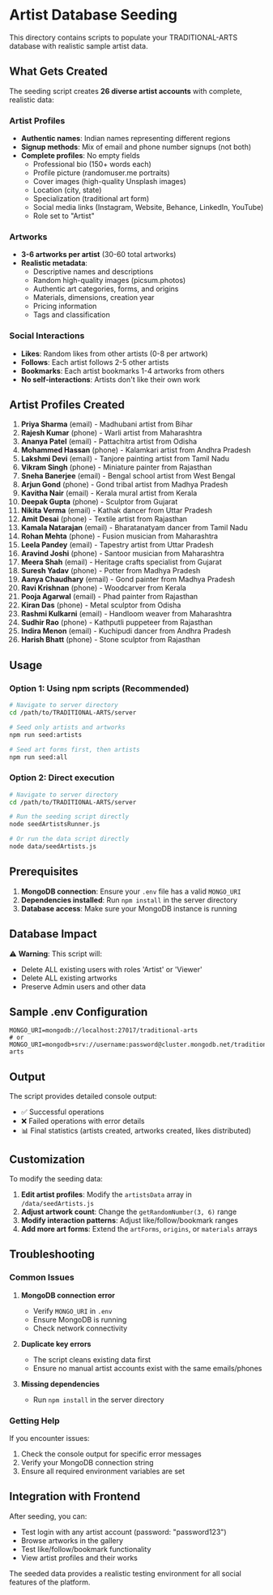 # Artist Database Seeding

This directory contains scripts to populate your TRADITIONAL-ARTS database with realistic sample artist data.

## What Gets Created

The seeding script creates **26 diverse artist accounts** with complete, realistic data:

### Artist Profiles
- **Authentic names**: Indian names representing different regions
- **Signup methods**: Mix of email and phone number signups (not both)
- **Complete profiles**: No empty fields
  - Professional bio (150+ words each)
  - Profile picture (randomuser.me portraits)
  - Cover images (high-quality Unsplash images)
  - Location (city, state)
  - Specialization (traditional art form)
  - Social media links (Instagram, Website, Behance, LinkedIn, YouTube)
  - Role set to "Artist"

### Artworks
- **3-6 artworks per artist** (30-60 total artworks)
- **Realistic metadata**:
  - Descriptive names and descriptions
  - Random high-quality images (picsum.photos)
  - Authentic art categories, forms, and origins
  - Materials, dimensions, creation year
  - Pricing information
  - Tags and classification

### Social Interactions
- **Likes**: Random likes from other artists (0-8 per artwork)
- **Follows**: Each artist follows 2-5 other artists
- **Bookmarks**: Each artist bookmarks 1-4 artworks from others
- **No self-interactions**: Artists don't like their own work

## Artist Profiles Created

1. **Priya Sharma** (email) - Madhubani artist from Bihar
2. **Rajesh Kumar** (phone) - Warli artist from Maharashtra  
3. **Ananya Patel** (email) - Pattachitra artist from Odisha
4. **Mohammed Hassan** (phone) - Kalamkari artist from Andhra Pradesh
5. **Lakshmi Devi** (email) - Tanjore painting artist from Tamil Nadu
6. **Vikram Singh** (phone) - Miniature painter from Rajasthan
7. **Sneha Banerjee** (email) - Bengal school artist from West Bengal
8. **Arjun Gond** (phone) - Gond tribal artist from Madhya Pradesh
9. **Kavitha Nair** (email) - Kerala mural artist from Kerala
10. **Deepak Gupta** (phone) - Sculptor from Gujarat
11. **Nikita Verma** (email) - Kathak dancer from Uttar Pradesh
12. **Amit Desai** (phone) - Textile artist from Rajasthan
13. **Kamala Natarajan** (email) - Bharatanatyam dancer from Tamil Nadu
14. **Rohan Mehta** (phone) - Fusion musician from Maharashtra
15. **Leela Pandey** (email) - Tapestry artist from Uttar Pradesh
16. **Aravind Joshi** (phone) - Santoor musician from Maharashtra
17. **Meera Shah** (email) - Heritage crafts specialist from Gujarat
18. **Suresh Yadav** (phone) - Potter from Madhya Pradesh
19. **Aanya Chaudhary** (email) - Gond painter from Madhya Pradesh
20. **Ravi Krishnan** (phone) - Woodcarver from Kerala
21. **Pooja Agarwal** (email) - Phad painter from Rajasthan
22. **Kiran Das** (phone) - Metal sculptor from Odisha
23. **Rashmi Kulkarni** (email) - Handloom weaver from Maharashtra
24. **Sudhir Rao** (phone) - Kathputli puppeteer from Rajasthan
25. **Indira Menon** (email) - Kuchipudi dancer from Andhra Pradesh
26. **Harish Bhatt** (phone) - Stone sculptor from Rajasthan

## Usage

### Option 1: Using npm scripts (Recommended)
```bash
# Navigate to server directory
cd /path/to/TRADITIONAL-ARTS/server

# Seed only artists and artworks
npm run seed:artists

# Seed art forms first, then artists
npm run seed:all
```

### Option 2: Direct execution
```bash
# Navigate to server directory
cd /path/to/TRADITIONAL-ARTS/server

# Run the seeding script directly
node seedArtistsRunner.js

# Or run the data script directly
node data/seedArtists.js
```

## Prerequisites

1. **MongoDB connection**: Ensure your `.env` file has a valid `MONGO_URI`
2. **Dependencies installed**: Run `npm install` in the server directory
3. **Database access**: Make sure your MongoDB instance is running

## Database Impact

⚠️ **Warning**: This script will:
- Delete ALL existing users with roles 'Artist' or 'Viewer'
- Delete ALL existing artworks
- Preserve Admin users and other data

## Sample .env Configuration

```env
MONGO_URI=mongodb://localhost:27017/traditional-arts
# or
MONGO_URI=mongodb+srv://username:password@cluster.mongodb.net/traditional-arts
```

## Output

The script provides detailed console output:
- ✅ Successful operations
- ❌ Failed operations with error details
- 📊 Final statistics (artists created, artworks created, likes distributed)

## Customization

To modify the seeding data:

1. **Edit artist profiles**: Modify the `artistsData` array in `/data/seedArtists.js`
2. **Adjust artwork count**: Change the `getRandomNumber(3, 6)` range
3. **Modify interaction patterns**: Adjust like/follow/bookmark ranges
4. **Add more art forms**: Extend the `artForms`, `origins`, or `materials` arrays

## Troubleshooting

### Common Issues

1. **MongoDB connection error**
   - Verify `MONGO_URI` in `.env`
   - Ensure MongoDB is running
   - Check network connectivity

2. **Duplicate key errors**
   - The script cleans existing data first
   - Ensure no manual artist accounts exist with the same emails/phones

3. **Missing dependencies**
   - Run `npm install` in the server directory

### Getting Help

If you encounter issues:
1. Check the console output for specific error messages
2. Verify your MongoDB connection string
3. Ensure all required environment variables are set

## Integration with Frontend

After seeding, you can:
- Test login with any artist account (password: "password123")
- Browse artworks in the gallery
- Test like/follow/bookmark functionality
- View artist profiles and their works

The seeded data provides a realistic testing environment for all social features of the platform.
